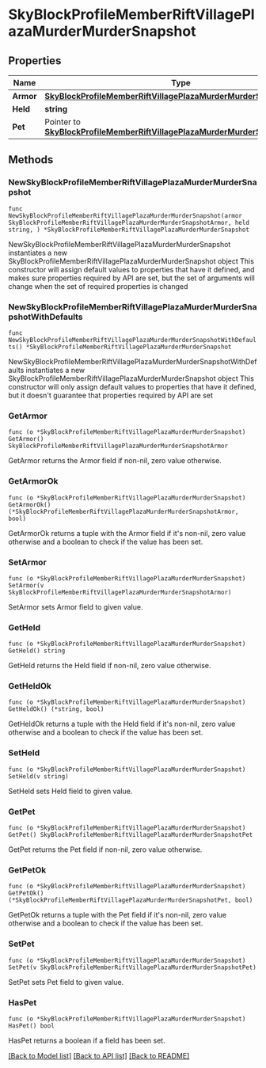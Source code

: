 # SkyBlockProfileMemberRiftVillagePlazaMurderMurderSnapshot

## Properties

Name | Type | Description | Notes
------------ | ------------- | ------------- | -------------
**Armor** | [**SkyBlockProfileMemberRiftVillagePlazaMurderMurderSnapshotArmor**](SkyBlockProfileMemberRiftVillagePlazaMurderMurderSnapshotArmor.md) |  | 
**Held** | **string** |  | 
**Pet** | Pointer to [**SkyBlockProfileMemberRiftVillagePlazaMurderMurderSnapshotPet**](SkyBlockProfileMemberRiftVillagePlazaMurderMurderSnapshotPet.md) |  | [optional] 

## Methods

### NewSkyBlockProfileMemberRiftVillagePlazaMurderMurderSnapshot

`func NewSkyBlockProfileMemberRiftVillagePlazaMurderMurderSnapshot(armor SkyBlockProfileMemberRiftVillagePlazaMurderMurderSnapshotArmor, held string, ) *SkyBlockProfileMemberRiftVillagePlazaMurderMurderSnapshot`

NewSkyBlockProfileMemberRiftVillagePlazaMurderMurderSnapshot instantiates a new SkyBlockProfileMemberRiftVillagePlazaMurderMurderSnapshot object
This constructor will assign default values to properties that have it defined,
and makes sure properties required by API are set, but the set of arguments
will change when the set of required properties is changed

### NewSkyBlockProfileMemberRiftVillagePlazaMurderMurderSnapshotWithDefaults

`func NewSkyBlockProfileMemberRiftVillagePlazaMurderMurderSnapshotWithDefaults() *SkyBlockProfileMemberRiftVillagePlazaMurderMurderSnapshot`

NewSkyBlockProfileMemberRiftVillagePlazaMurderMurderSnapshotWithDefaults instantiates a new SkyBlockProfileMemberRiftVillagePlazaMurderMurderSnapshot object
This constructor will only assign default values to properties that have it defined,
but it doesn't guarantee that properties required by API are set

### GetArmor

`func (o *SkyBlockProfileMemberRiftVillagePlazaMurderMurderSnapshot) GetArmor() SkyBlockProfileMemberRiftVillagePlazaMurderMurderSnapshotArmor`

GetArmor returns the Armor field if non-nil, zero value otherwise.

### GetArmorOk

`func (o *SkyBlockProfileMemberRiftVillagePlazaMurderMurderSnapshot) GetArmorOk() (*SkyBlockProfileMemberRiftVillagePlazaMurderMurderSnapshotArmor, bool)`

GetArmorOk returns a tuple with the Armor field if it's non-nil, zero value otherwise
and a boolean to check if the value has been set.

### SetArmor

`func (o *SkyBlockProfileMemberRiftVillagePlazaMurderMurderSnapshot) SetArmor(v SkyBlockProfileMemberRiftVillagePlazaMurderMurderSnapshotArmor)`

SetArmor sets Armor field to given value.


### GetHeld

`func (o *SkyBlockProfileMemberRiftVillagePlazaMurderMurderSnapshot) GetHeld() string`

GetHeld returns the Held field if non-nil, zero value otherwise.

### GetHeldOk

`func (o *SkyBlockProfileMemberRiftVillagePlazaMurderMurderSnapshot) GetHeldOk() (*string, bool)`

GetHeldOk returns a tuple with the Held field if it's non-nil, zero value otherwise
and a boolean to check if the value has been set.

### SetHeld

`func (o *SkyBlockProfileMemberRiftVillagePlazaMurderMurderSnapshot) SetHeld(v string)`

SetHeld sets Held field to given value.


### GetPet

`func (o *SkyBlockProfileMemberRiftVillagePlazaMurderMurderSnapshot) GetPet() SkyBlockProfileMemberRiftVillagePlazaMurderMurderSnapshotPet`

GetPet returns the Pet field if non-nil, zero value otherwise.

### GetPetOk

`func (o *SkyBlockProfileMemberRiftVillagePlazaMurderMurderSnapshot) GetPetOk() (*SkyBlockProfileMemberRiftVillagePlazaMurderMurderSnapshotPet, bool)`

GetPetOk returns a tuple with the Pet field if it's non-nil, zero value otherwise
and a boolean to check if the value has been set.

### SetPet

`func (o *SkyBlockProfileMemberRiftVillagePlazaMurderMurderSnapshot) SetPet(v SkyBlockProfileMemberRiftVillagePlazaMurderMurderSnapshotPet)`

SetPet sets Pet field to given value.

### HasPet

`func (o *SkyBlockProfileMemberRiftVillagePlazaMurderMurderSnapshot) HasPet() bool`

HasPet returns a boolean if a field has been set.


[[Back to Model list]](../README.md#documentation-for-models) [[Back to API list]](../README.md#documentation-for-api-endpoints) [[Back to README]](../README.md)


